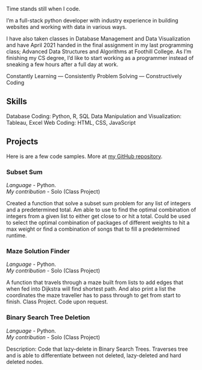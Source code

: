 Time stands still when I code.

I’m a full-stack python developer with industry experience in building websites and working with data in various ways.

I have also taken classes in Database Management and Data Visualization and have April 2021 handed in the final assignment in my last programming class; Advanced Data Structures and Algorithms at Foothill College. As I’m finishing my CS degree, I’d like to start working as a programmer instead of sneaking a few hours after a full day at work.

Constantly Learning — Consistently Problem Solving — Constructively Coding

## Skills
Database Coding: Python, R, SQL
Data Manipulation and Visualization: Tableau, Excel
Web Coding: HTML, CSS, JavaScript

## Projects
Here is are a few code samples. More at [my GitHub repository](https://github.com/peayah).

### Subset Sum

*Language* - Python.  
*My contribution* - Solo (Class Project)

Created a function that solve a subset sum problem for any list of integers and a predetermined total. Am able to use to find the optimal combination of integers from a given list to either get close to or hit a total. Could be used to select the optimal combination of packages of different weights to hit a max weight or find a combination of songs that to fill a predetermined runtime.

### Maze Solution Finder

*Language* - Python.  
*My contribution* - Solo (Class Project)

A function that travels through a maze built from lists to add edges that when fed into Dijkstra will find shortest path. And also print a list the coordinates the maze traveller has to pass through to get from start to finish. Class Project. Code upon request.

### Binary Search Tree Deletion

*Language* - Python.  
*My contribution* - Solo (Class Project)

Description: Code that lazy-delete in Binary Search Trees. Traverses tree and is able to differentiate between not deleted, lazy-deleted and hard deleted nodes. 
